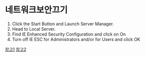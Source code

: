 # 네트워크보안끄기

1. Click the Start Button and Launch Server Manager.
2. Head to Local Server.
3. Find IE Enhanced Security Configuration and click on On
4. Turn off IE ESC for Administrators and/or for Users and click OK

[참고1](https://asecurity.dev/2019/03/windows-server-ie-보안-강화-구성-끄기제거/)
[참고2](https://tunecomp.net/disable-internet-explorer-enhanced-security-configuration-windows-server-2016/)
